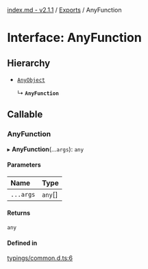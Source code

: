 [index.md - v2.1.1](../README.md) / [Exports](../modules.md) / AnyFunction

# Interface: AnyFunction

## Hierarchy

-   [`AnyObject`](AnyObject.md)

    ↳ **`AnyFunction`**

## Callable

### AnyFunction

▸ **AnyFunction**(...`args`): `any`

#### Parameters

| Name      | Type    |
| :-------- | :------ |
| `...args` | `any`[] |

#### Returns

`any`

#### Defined in

[typings/common.d.ts:6](https://github.com/saqqdy/js-cool/blob/160523e/typings/common.d.ts#L6)
